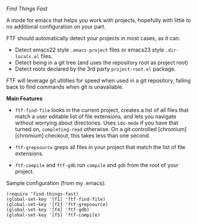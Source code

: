 *Find Things Fast*

A mode for emacs that helps you work with projects, hopefully with little to no additional configuration on your part.

FTF should automatically detect your projects in most cases, as it can:

- Detect emacs22 style `.emacs-project` files or emacs23 style `.dir-locals.el` files.
- Detect being in a git tree (and uses the repository root as project root)
- Detect roots declared by the 3rd party `project-root.el` package.

FTF will leverage git utilities for speed when used in a git repository, falling back to find commands when git is unavailable.

**Main Features**

- `ftf-find-file` looks in the current project, creates a list of all files that match a user editable list of file extensions, and lets you navigate without worrying about directories. Uses `ido-mode` if you have that turned on, `completing-read` otherwise. On a git controlled [chromium][chromium] checkout, this takes less than one second.

- `ftf-grepsource` greps all files in your project that match the list of file extensions.

- `ftf-compile` and `ftf-gdb` run `compile` and `gdb` from the root of your project. 

Sample configuration (from my .emacs):

    (require 'find-things-fast)
    (global-set-key '[f1] 'ftf-find-file)
    (global-set-key '[f2] 'ftf-grepsource)
    (global-set-key '[f4] 'ftf-gdb)
    (global-set-key '[f5] 'ftf-compile)
